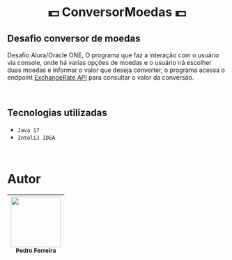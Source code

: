 <h1 align="center"> 💵 ConversorMoedas 💵 </h1>

## Desafio conversor de moedas
Desafio Alura/Oracle ONE,
O programa que faz a interação com o usuário via console, onde há varias opções de moedas e o usuário irá escolher duas moedas e informar o valor que deseja converter, o programa acessa o endpoint <a href="https://www.exchangerate-api.com/">ExchangeRate API</a> para consultar o valor da conversão.

<br/>

## Tecnologias utilizadas
- ``Java 17``
- ``InteliJ IDEA``

<br/>

# Autor

| [<img loading="lazy" src="https://avatars.githubusercontent.com/u/73146680?v=4" width=115><br><sub>Pedro Ferreira</sub>](https://github.com/FerreiraPedroo) 
| :---: |
